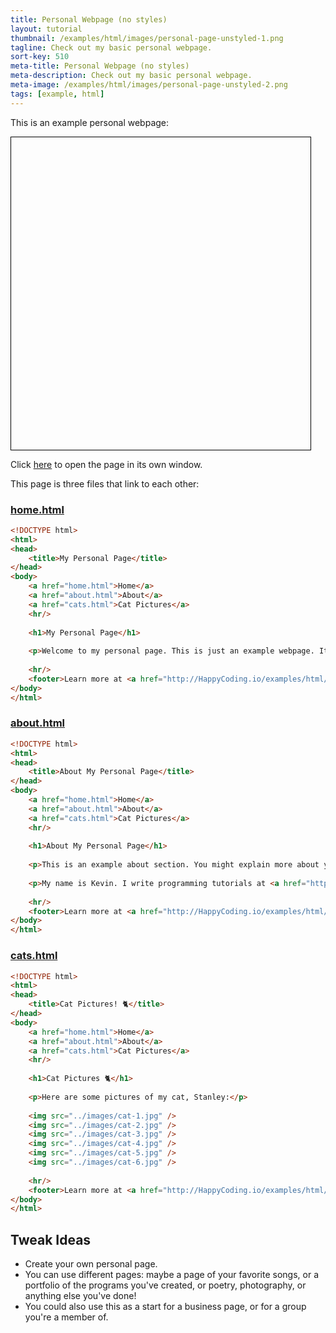 ```yaml
---
title: Personal Webpage (no styles)
layout: tutorial
thumbnail: /examples/html/images/personal-page-unstyled-1.png
tagline: Check out my basic personal webpage.
sort-key: 510
meta-title: Personal Webpage (no styles)
meta-description: Check out my basic personal webpage.
meta-image: /examples/html/images/personal-page-unstyled-2.png
tags: [example, html]
---
```


This is an example personal webpage:

<iframe href="{{ site.baseurl }}/examples/html/files/personal-page-unstyled/home.html" width="95%" height="500px" style="border: thin solid black;"></iframe>

Click [here](/examples/html/files/personal-page-unstyled/home.html) to open the page in its own window.

This page is three files that link to each other:

### [home.html](/examples/html/files/personal-page-unstyled/home.html)

```html
<!DOCTYPE html>
<html>
<head>
	<title>My Personal Page</title>
</head>
<body>
	<a href="home.html">Home</a>
	<a href="about.html">About</a>
	<a href="cats.html">Cat Pictures</a>
	<hr/>
	
	<h1>My Personal Page</h1>
	
	<p>Welcome to my personal page. This is just an example webpage. It doesn't use any CSS styles, so it's pretty ugly.</p>
	
	<hr/>
	<footer>Learn more at <a href="http://HappyCoding.io/examples/html/personal-page-unstyled">HappyCoding.io</a>!</footer>
</body>
</html>
```

### [about.html](/examples/html/files/personal-page-unstyled/about.html)

```html
<!DOCTYPE html>
<html>
<head>
	<title>About My Personal Page</title>
</head>
<body>
	<a href="home.html">Home</a>
	<a href="about.html">About</a>
	<a href="cats.html">Cat Pictures</a>
	<hr/>
	
	<h1>About My Personal Page</h1>
	
	<p>This is an example about section. You might explain more about yourself, or the webpage, or give links to other resources.</p>
	
	<p>My name is Kevin. I write programming tutorials at <a href="http://HappyCoding.io">HappyCoding.io</a>, and I have a cat named Stanley. My favorite color is black, but if that doesn't count then I'll choose green. I also like comic books and playing bikes.</p>
		
	<hr/>
	<footer>Learn more at <a href="http://HappyCoding.io/examples/html/personal-page-unstyled">HappyCoding.io</a>!</footer>
</body>
</html>
```

### [cats.html](/examples/html/files/personal-page-unstyled/cats.html)

```html
<!DOCTYPE html>
<html>
<head>
	<title>Cat Pictures! 🐈</title>
</head>
<body>
	<a href="home.html">Home</a>
	<a href="about.html">About</a>
	<a href="cats.html">Cat Pictures</a>
	<hr/>
	
	<h1>Cat Pictures 🐈</h1>
	
	<p>Here are some pictures of my cat, Stanley:</p>
	
	<img src="../images/cat-1.jpg" />
	<img src="../images/cat-2.jpg" />
	<img src="../images/cat-3.jpg" />
	<img src="../images/cat-4.jpg" />
	<img src="../images/cat-5.jpg" />
	<img src="../images/cat-6.jpg" />
		
	<hr/>
	<footer>Learn more at <a href="http://HappyCoding.io/examples/html/personal-page-unstyled">HappyCoding.io</a>!</footer>
</body>
</html>
```



## Tweak Ideas

- Create your own personal page.
- You can use different pages: maybe a page of your favorite songs, or a portfolio of the programs you've created, or poetry, photography, or anything else you've done!
- You could also use this as a start for a business page, or for a group you're a member of.